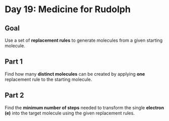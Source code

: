 # Day 19: Medicine for Rudolph

## Goal

Use a set of **replacement rules** to generate molecules from a given starting molecule.  

## Part 1

Find how many **distinct molecules** can be created by applying **one** replacement rule to the starting molecule.  

## Part 2

Find the **minimum number of steps** needed to transform the single **electron (e)** into the target molecule using the given replacement rules.